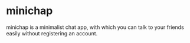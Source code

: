 # minichap
minichap is a minimalist chat app, with which you can talk to your friends easily without registering an account.
